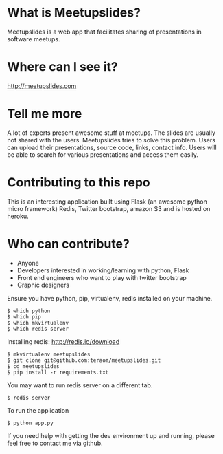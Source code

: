 What is Meetupslides?
=====================

Meetupslides is a web app that facilitates sharing of presentations in software meetups.


Where can I see it?
===================
http://meetupslides.com


Tell me more
============
A lot of experts present awesome stuff at meetups. The slides are usually not shared with the users. Meetupslides tries to solve this problem. Users can upload their presentations, source code, links, contact info. Users will be able to search for various presentations and access them easily.


Contributing to this repo
=========================

This is an interesting application built using Flask (an awesome python micro framework) Redis, Twitter bootstrap, amazon S3 and is hosted on heroku.

Who can contribute?
===================
  * Anyone
  * Developers interested in working/learning with python, Flask
  * Front end engineers who want to play with twitter bootstrap
  * Graphic designers

Ensure you have python, pip, virtualenv, redis installed on your machine.

    $ which python
    $ which pip
    $ which mkvirtualenv
    $ which redis-server

Installing redis:
http://redis.io/download

    $ mkvirtualenv meetupslides
    $ git clone git@github.com:teraom/meetupslides.git
    $ cd meetupslides
    $ pip install -r requirements.txt

You may want to run redis server on a different tab.
    
    $ redis-server 

To run the application
    
    $ python app.py

If you need help with getting the dev environment up and running, please feel free to contact me via github.

